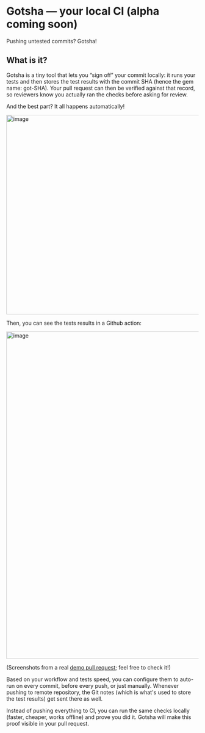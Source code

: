 # Gotsha — your local CI (alpha coming soon)
Pushing untested commits? Gotsha!

## What is it?
Gotsha is a tiny tool that lets you “sign off” your commit locally: it runs your tests and then stores the test results with the commit SHA (hence the gem name: got-SHA). Your pull request can then be verified against that record, so reviewers know you actually ran the checks before asking for review.

And the best part? It all happens automatically!

<img width="664" height="523" alt="image" src="https://github.com/user-attachments/assets/6acb4a69-c405-420e-9a05-9b28df4ea1f0" />

Then, you can see the tests results in a Github action:

<img width="1022" height="858" alt="image" src="https://github.com/user-attachments/assets/cf5d6492-02a0-47ee-81ee-4e34234a7983" />

(Screenshots from a real [demo pull request](https://github.com/melounvitek/gotsha/pull/35); feel free to check it!)

Based on your workflow and tests speed, you can configure them to auto-run on every commit, before every push, or just manually. Whenever pushing to remote repository, the Git notes (which is what's used to store the test results) get sent there as well.

Instead of pushing everything to CI, you can run the same checks locally (faster, cheaper, works offline) and prove you did it. Gotsha will make this proof visible in your pull request.
